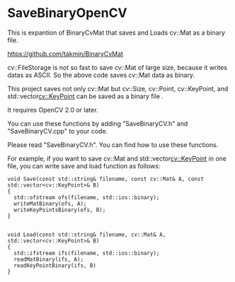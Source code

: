 SaveBinaryOpenCV
===========

This is expantion of BinaryCvMat that saves and Loads cv::Mat as a binary file.

https://github.com/takmin/BinaryCvMat


cv::FileStorage is not so fast to save cv::Mat of large size, because it writes datas as ASCII.
So the above code saves cv::Mat data as binary.


This project saves not only cv::Mat but cv::Size, cv::Point, cv::KeyPoint, and std::vector<cv::KeyPoint> can be saved as a binary file .

It requires OpenCV 2.0 or later.

You can use these functions by adding "SaveBinaryCV.h" and "SaveBinaryCV.cpp" to your code.

Please read "SaveBinaryCV.h".  You can find how to use these functions.

For example, if you want to save cv::Mat and std::vector<cv::KeyPoint> in one file, you can write save and load function as follows:

```
void Save(const std::string& filename, const cv::Mat& A, const std::vector<cv::KeyPoint>& B)
{
  std::ofstream ofs(filename, std::ios::binary);
  writeMatBinary(ofs, A);
  writeKeyPointsBinary(ofs, B);
}


void Load(const std::string& filename, cv::Mat& A, std::vector<cv::KeyPoint>& B)
{
  std::ifstream ifs(filename, std::ios::binary);
  readMatBinary(ifs, A);
  readKeyPointBinary(ifs, B)
}
```
